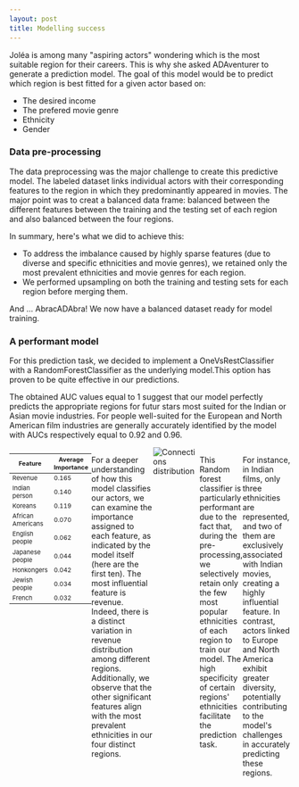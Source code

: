 ```yaml
---
layout: post
title: Modelling success
---
```


Joléa is among many "aspiring actors" wondering which is the most suitable region for their careers. This is why she asked ADAventurer to generate a prediction model. The goal of this model would be to predict which region is best fitted for a given actor based on:
- The desired income
- The prefered movie genre
- Ethnicity
- Gender

### Data pre-processing
The data preprocessing was the major challenge to create this predictive model. The labeled dataset links individual actors with their corresponding features to the region in which they predominantly appeared in movies. The major point was to creat a balanced data frame: balanced between the different features between the training and the testing set of each region and also balanced between the four regions.

In summary, here's what we did to achieve this:
- To address the imbalance caused by highly sparse features (due to diverse and specific ethnicities and movie genres), we retained only the most prevalent ethnicities and movie genres for each region.
- We performed upsampling on both the training and testing sets for each region before merging them.

And ... AbracADAbra! We now have a balanced dataset ready for model training.

### A performant model
For this prediction task, we decided to implement a OneVsRestClassifier with a RandomForestClassifier as the underlying model.This option has proven to be quite effective in our predictions.

The obtained AUC values equal to 1 suggest that our model perfectly predicts the appropriate regions for futur stars most suited for the Indian or Asian movie industries. For people well-suited for the European and North American film industries are generally accurately identified by the model with AUCs respectively equal to 0.92 and 0.96.

<div style="display: flex;">

  <div style="flex: 2;">
    <img src="plots/model_ROC_curves.png" alt="Connections distribution" style="width: 100%;">
  </div>
  <div style="flex: 1;">
    <div style="flex: 1; font-size: 11px;">
    <table>
      <thead>
        <tr>
          <th>Feature</th>
          <th>Average Importance</th>
        </tr>
      </thead>
      <tbody>
        <tr>
          <td>Revenue</td>
          <td>0.165</td>
        </tr>
        <tr>
          <td>Indian person</td>
          <td>0.140</td>
        </tr>
        <tr>
          <td>Koreans</td>
          <td>0.119</td>
        </tr>
        <tr>
          <td>African Americans</td>
          <td>0.070</td>
        </tr>
        <tr>
          <td>English people</td>
          <td>0.062</td>
        </tr>
        <tr>
          <td>Japanese people</td>
          <td>0.044</td>
        </tr>
        <tr>
          <td>Honkongers</td>
          <td>0.042</td>
        </tr>
        <tr>
          <td>Jewish people</td>
          <td>0.034</td>
        </tr>
        <tr>
          <td>French</td>
          <td>0.032</td>
        </tr>
      </tbody>
    </table>
  </div>
</div>

For a deeper understanding of how this model classifies our actors, we can examine the importance assigned to each feature, as indicated by the model itself (here are the first ten). The most influential feature is revenue. Indeed, there is a distinct variation in revenue distribution among different regions. Additionally, we observe that the other significant features align with the most prevalent ethnicities in our four distinct regions.

<img src="plots/revenue_distribution_ttest" alt="Connections distribution" style="width: 100%;">

This Random forest classifier is particularly performant due to the fact that, during the pre-processing, we selectively retain only the few most popular ethnicities of each region to train our model. The high specificity of certain regions' ethnicities facilitate the prediction task.

For instance, in Indian films, only three ethnicities are represented, and two of them are exclusively associated with Indian movies, creating a highly influential feature. In contrast, actors linked to Europe and North America exhibit greater diversity, potentially contributing to the model's challenges in accurately predicting these regions. 
